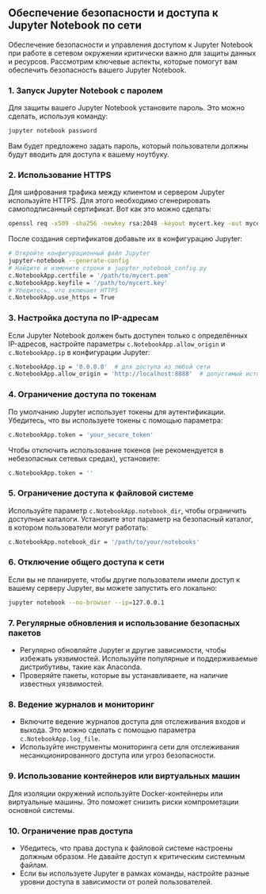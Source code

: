 ## Обеспечение безопасности и доступа к Jupyter Notebook по сети

Обеспечение безопасности и управления доступом к Jupyter Notebook при работе в сетевом окружении критически важно для защиты данных и ресурсов. Рассмотрим ключевые аспекты, которые помогут вам обеспечить безопасность вашего Jupyter Notebook.

### 1. Запуск Jupyter Notebook с паролем
Для защиты вашего Jupyter Notebook установите пароль. Это можно сделать, используя команду:

```sh
jupyter notebook password
```

Вам будет предложено задать пароль, который пользователи должны будут вводить для доступа к вашему ноутбуку.

### 2. Использование HTTPS
Для шифрования трафика между клиентом и сервером Jupyter используйте HTTPS. Для этого необходимо сгенерировать самоподписанный сертификат. Вот как это можно сделать:

```sh
openssl req -x509 -sha256 -newkey rsa:2048 -keyout mycert.key -out mycert.pem -days 365
```

После создания сертификатов добавьте их в конфигурацию Jupyter:

```sh
# Откройте конфигурационный файл Jupyter
jupyter-notebook --generate-config
# Найдите и измените строки в jupyter_notebook_config.py
c.NotebookApp.certfile = '/path/to/mycert.pem'
c.NotebookApp.keyfile = '/path/to/mycert.key'
# Убедитесь, что включает HTTPS
c.NotebookApp.use_https = True
```

### 3. Настройка доступа по IP-адресам
Если Jupyter Notebook должен быть доступен только с определённых IP-адресов, настройте параметры `c.NotebookApp.allow_origin` и `c.NotebookApp.ip` в конфигурации Jupyter:

```sh
c.NotebookApp.ip = '0.0.0.0'  # для доступа из любой сети
c.NotebookApp.allow_origin = 'http://localhost:8888'  # допустимый источник
```

### 4. Ограничение доступа по токенам
По умолчанию Jupyter использует токены для аутентификации. Убедитесь, что вы используете токены с помощью параметра:

```sh
c.NotebookApp.token = 'your_secure_token'
```

Чтобы отключить использование токенов (не рекомендуется в небезопасных сетевых средах), установите:

```sh
c.NotebookApp.token = ''
```

### 5. Ограничение доступа к файловой системе
Используйте параметр `c.NotebookApp.notebook_dir`, чтобы ограничить доступные каталоги. Установите этот параметр на безопасный каталог, в котором пользователи могут работать:

```sh
c.NotebookApp.notebook_dir = '/path/to/your/notebooks'
```

### 6. Отключение общего доступа к сети
Если вы не планируете, чтобы другие пользователи имели доступ к вашему серверу Jupyter, вы можете запустить его локально:

```sh
jupyter notebook --no-browser --ip=127.0.0.1
```

### 7. Регулярные обновления и использование безопасных пакетов
- Регулярно обновляйте Jupyter и другие зависимости, чтобы избежать уязвимостей. Используйте популярные и поддерживаемые дистрибутивы, такие как Anaconda.
- Проверяйте пакеты, которые вы устанавливаете, на наличие известных уязвимостей.

### 8. Ведение журналов и мониторинг
- Включите ведение журналов доступа для отслеживания входов и выхода. Это можно сделать с помощью параметра `c.NotebookApp.log_file`.
- Используйте инструменты мониторинга сети для отслеживания несанкционированного доступа или угроз безопасности.

### 9. Использование контейнеров или виртуальных машин
Для изоляции окружений используйте Docker-контейнеры или виртуальные машины. Это поможет снизить риски компрометации основной системы.

### 10. Ограничение прав доступа
- Убедитесь, что права доступа к файловой системе настроены должным образом. Не давайте доступ к критическим системным файлам.
- Если вы используете Jupyter в рамках команды, настройте разные уровни доступа в зависимости от ролей пользователей.